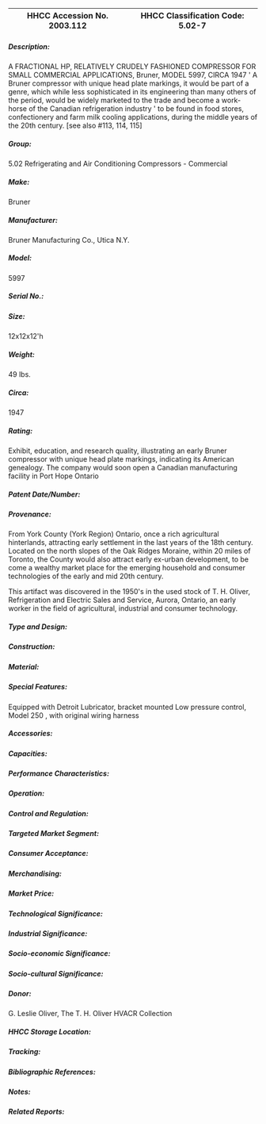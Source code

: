 | **HHCC Accession No. 2003.112** |**HHCC Classification Code:  5.02-7**|
| ----------- | ----------- |
##### Description:
A FRACTIONAL HP, RELATIVELY CRUDELY FASHIONED COMPRESSOR FOR SMALL COMMERCIAL APPLICATIONS, Bruner, MODEL 5997, CIRCA 1947 '  A Bruner compressor with unique head plate markings, it would be part of a genre, which while less sophisticated in its engineering than many others of the period, would be widely marketed to the trade and become a work-horse of the Canadian refrigeration industry ' to be found in food stores, confectionery and farm milk cooling applications, during the middle years of the 20th century. [see  also #113, 114, 115]
##### Group:
5.02 Refrigerating and Air Conditioning Compressors - Commercial

##### Make:
Bruner

##### Manufacturer:
Bruner Manufacturing Co., Utica N.Y.

##### Model:
5997

##### Serial No.:


##### Size:
12x12x12'h

##### Weight:
49 lbs.

##### Circa:
1947

##### Rating:
Exhibit, education, and research quality, illustrating an early Bruner compressor with unique head plate markings, indicating its American genealogy. The company would soon open a Canadian manufacturing facility in Port Hope Ontario

##### Patent Date/Number:


##### Provenance:
From York County (York Region) Ontario, once a rich agricultural hinterlands, attracting early settlement in the last years of the 18th century. Located on the north slopes of the Oak Ridges Moraine, within 20 miles of Toronto, the County would also attract early ex-urban development, to be come a wealthy market place for the emerging household and consumer technologies of the early and mid 20th century. 

This artifact was discovered in the 1950's in the used stock of T. H. Oliver, Refrigeration and Electric Sales and Service, Aurora, Ontario, an early worker in the field of agricultural, industrial and consumer technology.

##### Type and Design:


##### Construction:


##### Material:


##### Special Features:
Equipped with Detroit Lubricator, bracket mounted Low pressure control, Model 250 , with original wiring harness

##### Accessories:


##### Capacities:


##### Performance Characteristics:


##### Operation:


##### Control and Regulation:


##### Targeted Market Segment:


##### Consumer Acceptance:


##### Merchandising:


##### Market Price:


##### Technological Significance:


##### Industrial Significance:


##### Socio-economic Significance:


##### Socio-cultural Significance:


##### Donor:
G. Leslie Oliver, The T. H. Oliver HVACR Collection

##### HHCC Storage Location:


##### Tracking:


##### Bibliographic References:


##### Notes:


##### Related Reports:

